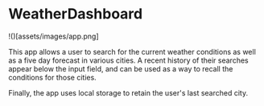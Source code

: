 # WeatherDashboard

!()[assets/images/app.png]

This app allows a user to search for the current weather conditions as well as a five day forecast in various cities. A recent history of their searches appear below the input field, and can be used as a way to recall the conditions for those cities. 

Finally, the app uses local storage to retain the user's last searched city. 


